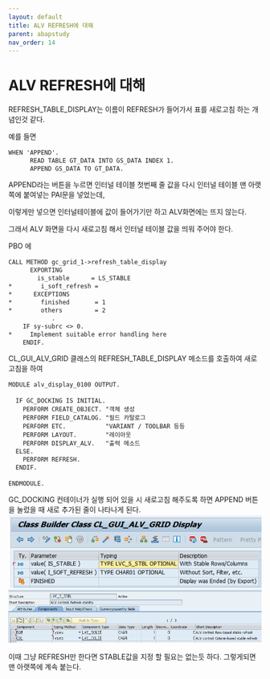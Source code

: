```yaml
---
layout: default
title: ALV REFRESH에 대해
parent: abapstudy
nav_order: 14
---
```

# ALV REFRESH에 대해

REFRESH_TABLE_DISPLAY는 이름이  REFRESH가 들어가서 표를 새로고침 하는 개념인것 같다.

예를 들면

```abap
WHEN 'APPEND'.
      READ TABLE GT_DATA INTO GS_DATA INDEX 1.
      APPEND GS_DATA TO GT_DATA.
```
APPEND라는 버튼을 누르면 인터널 테이블 첫번째 줄 값을 다시 인터널 테이블 맨 아랫쪽에 붙여넣는 PAI문을 넣었는데,

이렇게만 넣으면 인터널테이블에 값이 들어가기만 하고 ALV화면에는 뜨지 않는다.

그래서 ALV 화면을 다시 새로고침 해서 인터널 테이블 값을 띄워 주어야 한다.

PBO 에

```abap
CALL METHOD gc_grid_1->refresh_table_display
      EXPORTING
        is_stable      = LS_STABLE
*        i_soft_refresh =
*      EXCEPTIONS
*        finished       = 1
*        others         = 2
            .
    IF sy-subrc <> 0.
*     Implement suitable error handling here
    ENDIF.
```
CL_GUI_ALV_GRID 클래스의 REFRESH_TABLE_DISPLAY 메소드를 호출하여 새로고침을 하여
```abap
MODULE alv_display_0100 OUTPUT.

  IF GC_DOCKING IS INITIAL.
    PERFORM CREATE_OBJECT. "객체 생성
    PERFORM FIELD_CATALOG. "필드 카탈로그
    PERFORM ETC.           "VARIANT / TOOLBAR 등등
    PERFORM LAYOUT.        "레이아웃
    PERFORM DISPLAY_ALV.   "출력 메소드
  ELSE.
    PERFORM REFRESH.
  ENDIF.

ENDMODULE.
```
GC_DOCKING 컨테이너가 실행 되어 있을 시 새로고침 해주도록 하면 APPEND 버튼을 눌렀을 때 새로 추가된 줄이 나타나게 된다.
![Untitled](./abapstudy_img/abapstudy_19.png)
![Untitled](./abapstudy_img/abapstudy_20.png)

이때 그냥 REFRESH만 한다면 STABLE값을 지정 할 필요는 없는듯 하다. 그렇게되면 맨 아랫쪽에 계속 붙는다.
